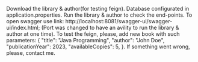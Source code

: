 Download the library & author(for testing feign). 
Database configurated in application.properties.
Run the library & author to check the end-points.
To open swagger use link: http://localhost:8081/swagger-ui/swagger-ui/index.html; (Port was changed to have an avility to run the library & author at one time).
To test the feign, please, add new book with such parameters:
{
           "title": "Java Programming",
           "author": "John Doe",
           "publicationYear": 2023,
           "availableCopies": 5,
}.
If something went wrong, please, contact me.
